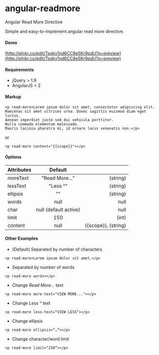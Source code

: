 angular-readmore
================

Angular Read More Directive

Simple and easy-to-implement angular read more directive.

#### Demo
[http://plnkr.co/edit/Tsqkv1nd6CC8e5Kr9pdU?p=preview](http://plnkr.co/edit/Tsqkv1nd6CC8e5Kr9pdU?p=preview)

#### Requirements
 
+ jQuery > 1.9
+ AngularJS < 2
 

#### Markup  

    <p read-more>Lorem ipsum dolor sit amet, consectetur adipiscing elit. 
    Maecenas sit amet ultrices urna. Donec sagittis euismod diam eget luctus. 
    Aenean imperdiet justo sed dui vehicula porttitor. 
    Nulla commodo elementum malesuada. 
    Mauris lacinia pharetra mi, id ornare lacus venenatis non.</p>

or


    <p read-more content="{{scope}}"></p>


#### Options

|  Attributes       | Default           |   |
| ------------- |:-------------:| -----:|
| moreText      | "Read More..." | (string) |
| lessText      | "Less ^" |   (string) |
| ellipsis | ""      |    (string) |
| words | null   |  null |
| char | null (default active)      |    null |
| limit | 150    |  (int)  |
| content | null     |   {{scope}}, (string) | 


#### Other Examples

+ (Default) Separated by number of characters

`<p read-more>Lorem ipsum dolor sit amet.</p>`

+ Separated by number of words

`<p read-more words></p>`


+ Change *Read More...* text

`<p read-more more-text="VIEW MORE..."></p>`


+ Change *Less ^* text

`<p read-more less-text=“VIEW LESS”></p>`


+ Change ellipsis

`<p read-more ellipsis=“…”></p>`


+ Change character/word limit

`<p read-more limit=“250”></p>`



